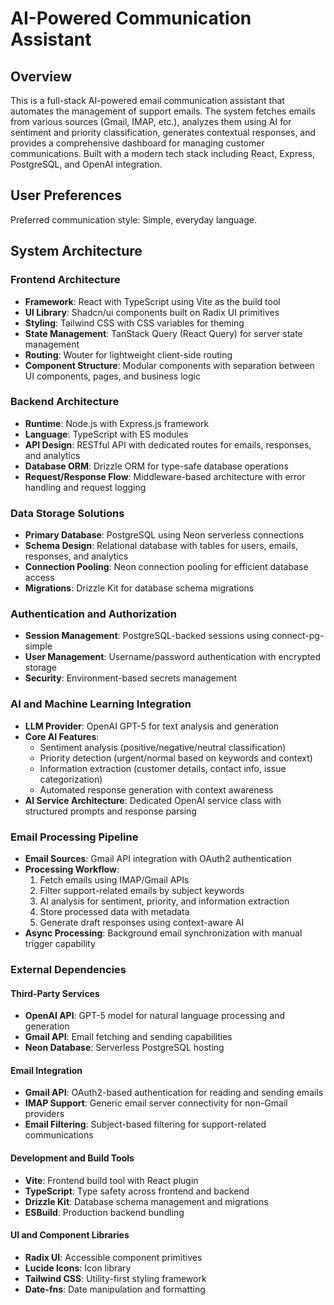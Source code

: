 # AI-Powered Communication Assistant

## Overview

This is a full-stack AI-powered email communication assistant that automates the management of support emails. The system fetches emails from various sources (Gmail, IMAP, etc.), analyzes them using AI for sentiment and priority classification, generates contextual responses, and provides a comprehensive dashboard for managing customer communications. Built with a modern tech stack including React, Express, PostgreSQL, and OpenAI integration.

## User Preferences

Preferred communication style: Simple, everyday language.

## System Architecture

### Frontend Architecture
- **Framework**: React with TypeScript using Vite as the build tool
- **UI Library**: Shadcn/ui components built on Radix UI primitives
- **Styling**: Tailwind CSS with CSS variables for theming
- **State Management**: TanStack Query (React Query) for server state management
- **Routing**: Wouter for lightweight client-side routing
- **Component Structure**: Modular components with separation between UI components, pages, and business logic

### Backend Architecture
- **Runtime**: Node.js with Express.js framework
- **Language**: TypeScript with ES modules
- **API Design**: RESTful API with dedicated routes for emails, responses, and analytics
- **Database ORM**: Drizzle ORM for type-safe database operations
- **Request/Response Flow**: Middleware-based architecture with error handling and request logging

### Data Storage Solutions
- **Primary Database**: PostgreSQL using Neon serverless connections
- **Schema Design**: Relational database with tables for users, emails, responses, and analytics
- **Connection Pooling**: Neon connection pooling for efficient database access
- **Migrations**: Drizzle Kit for database schema migrations

### Authentication and Authorization
- **Session Management**: PostgreSQL-backed sessions using connect-pg-simple
- **User Management**: Username/password authentication with encrypted storage
- **Security**: Environment-based secrets management

### AI and Machine Learning Integration
- **LLM Provider**: OpenAI GPT-5 for text analysis and generation
- **Core AI Features**:
  - Sentiment analysis (positive/negative/neutral classification)
  - Priority detection (urgent/normal based on keywords and context)
  - Information extraction (customer details, contact info, issue categorization)
  - Automated response generation with context awareness
- **AI Service Architecture**: Dedicated OpenAI service class with structured prompts and response parsing

### Email Processing Pipeline
- **Email Sources**: Gmail API integration with OAuth2 authentication
- **Processing Workflow**:
  1. Fetch emails using IMAP/Gmail APIs
  2. Filter support-related emails by subject keywords
  3. AI analysis for sentiment, priority, and information extraction
  4. Store processed data with metadata
  5. Generate draft responses using context-aware AI
- **Async Processing**: Background email synchronization with manual trigger capability

### External Dependencies

#### Third-Party Services
- **OpenAI API**: GPT-5 model for natural language processing and generation
- **Gmail API**: Email fetching and sending capabilities
- **Neon Database**: Serverless PostgreSQL hosting

#### Email Integration
- **Gmail API**: OAuth2-based authentication for reading and sending emails
- **IMAP Support**: Generic email server connectivity for non-Gmail providers
- **Email Filtering**: Subject-based filtering for support-related communications

#### Development and Build Tools
- **Vite**: Frontend build tool with React plugin
- **TypeScript**: Type safety across frontend and backend
- **Drizzle Kit**: Database schema management and migrations
- **ESBuild**: Production backend bundling

#### UI and Component Libraries
- **Radix UI**: Accessible component primitives
- **Lucide Icons**: Icon library
- **Tailwind CSS**: Utility-first styling framework
- **Date-fns**: Date manipulation and formatting